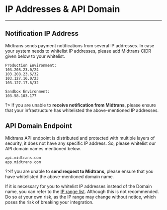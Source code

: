 # IP Addresses & API Domain
<hr>

## Notification IP Address

Midtrans sends payment notifications from several IP addresses. In case your system needs to whitelist IP addresses, please add Midtrans CIDR given below to your whitelist.
```
Production Environment:
103.208.23.0/24
103.208.23.6/32
103.127.16.0/23
103.127.17.6/32

Sandbox Environment:
103.58.103.177
```

?> If you are unable to **receive notification from Midtrans**, please ensure that your infrastructure has whitelisted the above-mentioned IP addresses.

## API Domain Endpoint

Midtrans API endpoint is distributed and protected with multiple layers of security, it does not have any specific IP address. So, please whitelist our API domain names mentioned below.  

```
api.midtrans.com
app.midtrans.com
```

?>If you are unable to **send request to Midtrans**, please ensure that you have whitelisted the above-mentioned domain name.

If it is necessary for you to whitelist IP addresses instead of the Domain name, you can refer to the [IP range list](https://www.cloudflare.com/ips-v4). Although this is not recommended. Do so at your own risk, as the IP range may change without notice, which poses the risk of breaking your integration. 


<!-- @Deprecated: iframing is blocked by the destination page -->
<!-- [API IP address range](https://www.cloudflare.com/ips-v4 ':include :type=iframe width=100% height=300px') -->
